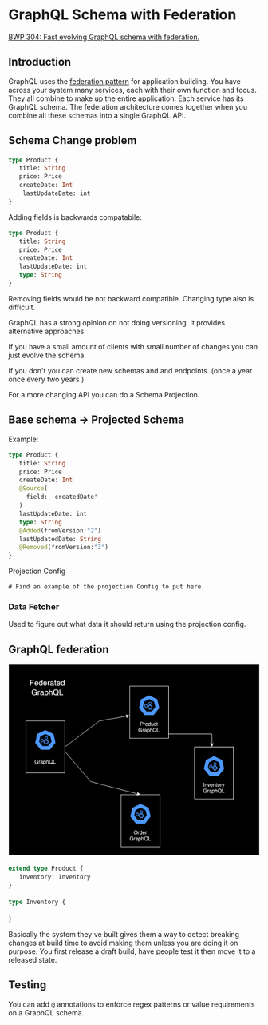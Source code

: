 # GraphQL Schema with Federation
[BWP 304: Fast evolving GraphQL schema with federation.](https://www.youtube.com/watch?v=fmpQsbKMQ7E)

## Introduction
GraphQL uses the [federation pattern](https://graphql.com/learn/federated-architecture/) for application building. You have across your
system many services, each with their own function and focus. They all combine to make up the entire application. Each service has its
GraphQL schema. The federation architecture comes together when you combine all these schemas into a single GraphQL API.

## Schema Change problem

```graphql
type Product {
   title: String
   price: Price
   createDate: Int
	lastUpdateDate: int
}

```

Adding fields is backwards compatabile:
```graphql
type Product {
   title: String
   price: Price
   createDate: Int
   lastUpdateDate: int
   type: String
}
```

Removing fields would be not backward compatible. Changing type also is difficult.

GraphQL has a strong opinion on not doing versioning. It provides alternative approaches:

If you have a small amount of clients with small number of changes you can just evolve the schema.

If you don't you can create new schemas and and endpoints. (once a year once every two years ).

For a more changing API you can do a Schema Projection.

## Base schema -> Projected Schema

Example:

```graphql
type Product {
   title: String
   price: Price
   createDate: Int
   @Source(
     field: 'createdDate'
   )
   lastUpdateDate: int
   type: String
   @Added(fromVersion:"2")
   lastUpdatedDate: String
   @Removed(fromVersion:"3")
}
```

Projection Config
```
# Find an example of the projection Config to put here.
```

### Data Fetcher
Used to figure out what data it should return using the projection config.

## GraphQL federation

![](FederatedGraphQL.png)

```graphql
extend type Product {
   inventory: Inventory
}

type Inventory {

}
```

Basically the system they've built gives them a way to detect breaking changes at build time to avoid making them unless you are doing it on purpose. You first release a draft build, have people test it then move it to a released state.

## Testing
You can add `@` annotations to enforce regex patterns or value requirements on a GraphQL schema.
